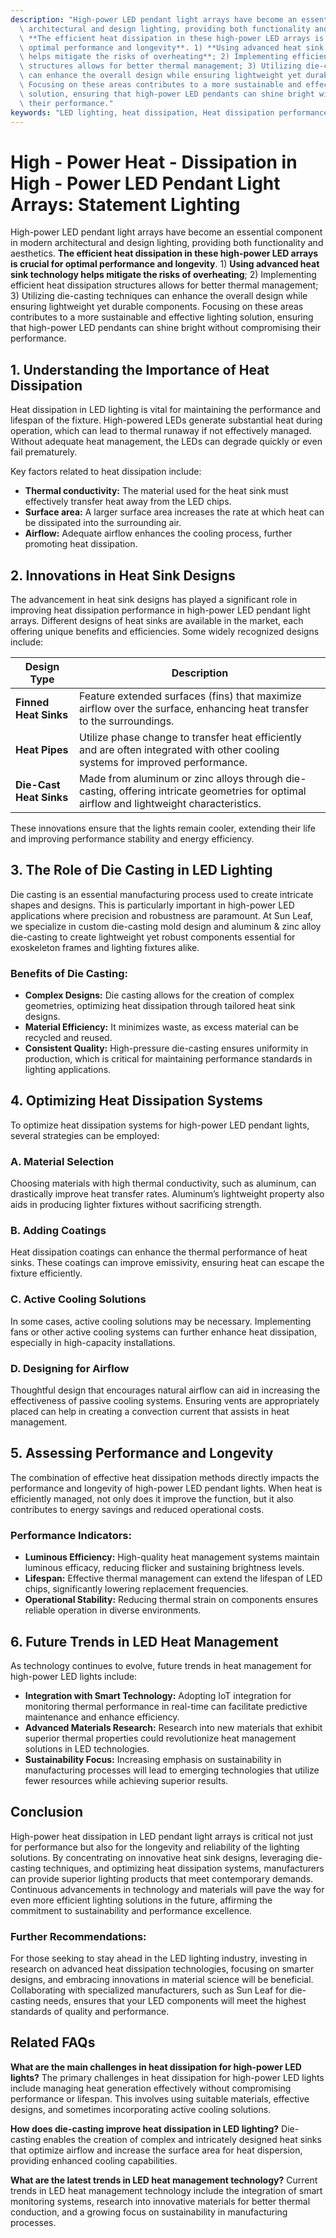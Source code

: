 ```yaml
---
description: "High-power LED pendant light arrays have become an essential component in modern\
  \ architectural and design lighting, providing both functionality and aesthetics.\
  \ **The efficient heat dissipation in these high-power LED arrays is crucial for\
  \ optimal performance and longevity**. 1) **Using advanced heat sink technology\
  \ helps mitigate the risks of overheating**; 2) Implementing efficient heat dissipation\
  \ structures allows for better thermal management; 3) Utilizing die-casting techniques\
  \ can enhance the overall design while ensuring lightweight yet durable components.\
  \ Focusing on these areas contributes to a more sustainable and effective lighting\
  \ solution, ensuring that high-power LED pendants can shine bright without compromising\
  \ their performance."
keywords: "LED lighting, heat dissipation, Heat dissipation performance, Die casting process"
---
```

# High - Power Heat - Dissipation in High - Power LED Pendant Light Arrays: Statement Lighting

High-power LED pendant light arrays have become an essential component in modern architectural and design lighting, providing both functionality and aesthetics. **The efficient heat dissipation in these high-power LED arrays is crucial for optimal performance and longevity**. 1) **Using advanced heat sink technology helps mitigate the risks of overheating**; 2) Implementing efficient heat dissipation structures allows for better thermal management; 3) Utilizing die-casting techniques can enhance the overall design while ensuring lightweight yet durable components. Focusing on these areas contributes to a more sustainable and effective lighting solution, ensuring that high-power LED pendants can shine bright without compromising their performance.

## **1. Understanding the Importance of Heat Dissipation**

Heat dissipation in LED lighting is vital for maintaining the performance and lifespan of the fixture. High-powered LEDs generate substantial heat during operation, which can lead to thermal runaway if not effectively managed. Without adequate heat management, the LEDs can degrade quickly or even fail prematurely. 

Key factors related to heat dissipation include:

- **Thermal conductivity:** The material used for the heat sink must effectively transfer heat away from the LED chips.
- **Surface area:** A larger surface area increases the rate at which heat can be dissipated into the surrounding air.
- **Airflow:** Adequate airflow enhances the cooling process, further promoting heat dissipation.

## **2. Innovations in Heat Sink Designs**

The advancement in heat sink designs has played a significant role in improving heat dissipation performance in high-power LED pendant light arrays. Different designs of heat sinks are available in the market, each offering unique benefits and efficiencies. Some widely recognized designs include:

| **Design Type**        | **Description**                                                                                                                                   |
|------------------------|---------------------------------------------------------------------------------------------------------------------------------------------------|
| **Finned Heat Sinks**  | Feature extended surfaces (fins) that maximize airflow over the surface, enhancing heat transfer to the surroundings.                           |
| **Heat Pipes**         | Utilize phase change to transfer heat efficiently and are often integrated with other cooling systems for improved performance.                   |
| **Die-Cast Heat Sinks**| Made from aluminum or zinc alloys through die-casting, offering intricate geometries for optimal airflow and lightweight characteristics.          |

These innovations ensure that the lights remain cooler, extending their life and improving performance stability and energy efficiency.

## **3. The Role of Die Casting in LED Lighting**

Die casting is an essential manufacturing process used to create intricate shapes and designs. This is particularly important in high-power LED applications where precision and robustness are paramount. At Sun Leaf, we specialize in custom die-casting mold design and aluminum & zinc alloy die-casting to create lightweight yet robust components essential for exoskeleton frames and lighting fixtures alike.

### **Benefits of Die Casting:**

- **Complex Designs:** Die casting allows for the creation of complex geometries, optimizing heat dissipation through tailored heat sink designs.
- **Material Efficiency:** It minimizes waste, as excess material can be recycled and reused.
- **Consistent Quality:** High-pressure die-casting ensures uniformity in production, which is critical for maintaining performance standards in lighting applications.

## **4. Optimizing Heat Dissipation Systems**

To optimize heat dissipation systems for high-power LED pendant lights, several strategies can be employed:

### **A. Material Selection**
Choosing materials with high thermal conductivity, such as aluminum, can drastically improve heat transfer rates. Aluminum’s lightweight property also aids in producing lighter fixtures without sacrificing strength.

### **B. Adding Coatings**
Heat dissipation coatings can enhance the thermal performance of heat sinks. These coatings can improve emissivity, ensuring heat can escape the fixture efficiently.

### **C. Active Cooling Solutions**
In some cases, active cooling solutions may be necessary. Implementing fans or other active cooling systems can further enhance heat dissipation, especially in high-capacity installations.

### **D. Designing for Airflow**
Thoughtful design that encourages natural airflow can aid in increasing the effectiveness of passive cooling systems. Ensuring vents are appropriately placed can help in creating a convection current that assists in heat management.

## **5. Assessing Performance and Longevity**

The combination of effective heat dissipation methods directly impacts the performance and longevity of high-power LED pendant lights. When heat is efficiently managed, not only does it improve the function, but it also contributes to energy savings and reduced operational costs. 

### **Performance Indicators:**

- **Luminous Efficiency:** High-quality heat management systems maintain luminous efficacy, reducing flicker and sustaining brightness levels.
- **Lifespan:** Effective thermal management can extend the lifespan of LED chips, significantly lowering replacement frequencies.
- **Operational Stability:** Reducing thermal strain on components ensures reliable operation in diverse environments.

## **6. Future Trends in LED Heat Management**

As technology continues to evolve, future trends in heat management for high-power LED lights include:

- **Integration with Smart Technology:** Adopting IoT integration for monitoring thermal performance in real-time can facilitate predictive maintenance and enhance efficiency.
- **Advanced Materials Research:** Research into new materials that exhibit superior thermal properties could revolutionize heat management solutions in LED technologies.
- **Sustainability Focus:** Increasing emphasis on sustainability in manufacturing processes will lead to emerging technologies that utilize fewer resources while achieving superior results.

## **Conclusion**

High-power heat dissipation in LED pendant light arrays is critical not just for performance but also for the longevity and reliability of the lighting solutions. By concentrating on innovative heat sink designs, leveraging die-casting techniques, and optimizing heat dissipation systems, manufacturers can provide superior lighting products that meet contemporary demands. Continuous advancements in technology and materials will pave the way for even more efficient lighting solutions in the future, affirming the commitment to sustainability and performance excellence.

### **Further Recommendations:**
For those seeking to stay ahead in the LED lighting industry, investing in research on advanced heat dissipation technologies, focusing on smarter designs, and embracing innovations in material science will be beneficial. Collaborating with specialized manufacturers, such as Sun Leaf for die-casting needs, ensures that your LED components will meet the highest standards of quality and performance. 

## Related FAQs

**What are the main challenges in heat dissipation for high-power LED lights?**
The primary challenges in heat dissipation for high-power LED lights include managing heat generation effectively without compromising performance or lifespan. This involves using suitable materials, effective designs, and sometimes incorporating active cooling solutions.

**How does die-casting improve heat dissipation in LED lighting?**
Die-casting enables the creation of complex and intricately designed heat sinks that optimize airflow and increase the surface area for heat dispersion, providing enhanced cooling capabilities.

**What are the latest trends in LED heat management technology?**
Current trends in LED heat management technology include the integration of smart monitoring systems, research into innovative materials for better thermal conduction, and a growing focus on sustainability in manufacturing processes.
